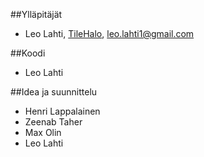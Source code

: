 ##Ylläpitäjät
* Leo Lahti, [TileHalo](https://github.com/TileHalo), leo.lahti1@gmail.com

##Koodi
* Leo Lahti

##Idea ja suunnittelu
* Henri Lappalainen
* Zeenab Taher
* Max Olin
* Leo Lahti

